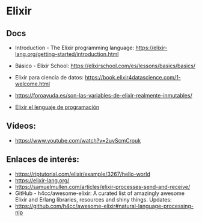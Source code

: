 
# Elixir

## Docs 

* Introduction - The Elixir programming language: https://elixir-lang.org/getting-started/introduction.html
* Básico - Elixir School: https://elixirschool.com/es/lessons/basics/basics/
* Elixir para ciencia de datos: https://book.elixir4datascience.com/1-welcome.html

* https://foroayuda.es/son-las-variables-de-elixir-realmente-inmutables/
* [Elixir el lenguaje de programación](https://codigofacilito.com/articulos/elixir)

## Vídeos:

* https://www.youtube.com/watch?v=2uvScmCrouk

## Enlaces de interés:

* https://riptutorial.com/elixir/example/3267/hello-world
* https://elixir-lang.org/
* https://samuelmullen.com/articles/elixir-processes-send-and-receive/
* GitHub - h4cc/awesome-elixir: A curated list of amazingly awesome Elixir and Erlang libraries, resources and shiny things. Updates:
* https://github.com/h4cc/awesome-elixir#natural-language-processing-nlp

